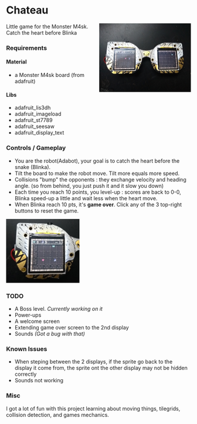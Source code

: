 # Chateau
<img src="https://raw.githubusercontent.com/Marius-450/screenshots/master/Chateau1.jpg" width="250" align="right">
Little game for the Monster M4sk. Catch the heart before Blinka

### Requirements 

#### Material 
* a Monster M4sk board (from adafruit)

#### Libs

* adafruit_lis3dh
* adafruit_imageload
* adafruit_st7789
* adafruit_seesaw
* adafruit_display_text

### Controls / Gameplay

* You are the robot(Adabot), your goal is to catch the heart before the snake (Blinka).
* Tilt the board to make the robot move. Tilt more equals more speed.
* Collisions "bump" the opponents : they exchange velocity and heading angle. (so from behind, you just push it and it slow you down)
* Each time you reach 10 points, you level-up : scores are back to 0-0, Blinka speed-up a little and wait less when the heart move.
* When Blinka reach 10 pts, it's **game over**. Click any of the 3 top-right buttons to reset the game.

<img src="https://raw.githubusercontent.com/Marius-450/screenshots/master/Chateau2.jpg" width="200">

### TODO 

* A Boss level. *Currently working on it*
* Power-ups
* A welcome screen 
* Extending game over screen to the 2nd display
* Sounds *(Got a bug with that)*

### Known Issues

* When steping between the 2 displays, if the sprite go back to the display it come from, the sprite ont the other display may not be hidden correctly
* Sounds not working

### Misc

I got a lot of fun with this project learning about moving things, tilegrids, collision detection, and games mechanics. 

